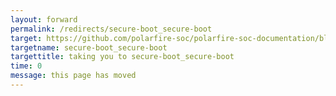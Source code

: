 ```yaml
---
layout: forward
permalink: /redirects/secure-boot_secure-boot
target: https://github.com/polarfire-soc/polarfire-soc-documentation/blob/master/hart-software-services/secure-boot/secure-boot.md
targetname: secure-boot_secure-boot
targettitle: taking you to secure-boot_secure-boot
time: 0
message: this page has moved
---
```

